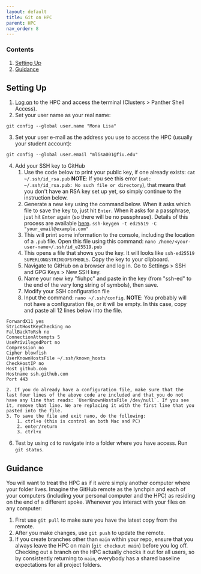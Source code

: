 ```yaml
---
layout: default
title: Git on HPC
parent: HPC
nav_order: 8
---
```


### Contents
1. [Setting Up](#setting-up)
2. [Guidance](#guidance)


## Setting Up
1. [Log on](https://ndclab.github.io/wiki/docs/hpc/accessing.html#login-node) to the HPC and access the terminal (Clusters > Panther Shell Access).
2. Set your user name as your real name:
```
git config --global user.name "Mona Lisa"
```
3. Set your user e-mail as the address you use to access the HPC (usually your student account):
```
git config --global user.email "mlisa001@fiu.edu"
```
4. Add your SSH key to GitHub
    1. Use the code below to print your public key, if one already exists:
        `cat ~/.ssh/id_rsa.pub`
        **NOTE**: If you see this error (`cat: ~/.ssh/id_rsa.pub: No such file or directory`), that means that you don't have an RSA key set up yet, so simply continue to the instruction below.
    2. Generate a new key using the command below. When it asks which file to save the key to, just hit `Enter`. When it asks for a passphrase, just hit `Enter` again (so there will be no passphrase). Details of this process are available [here](https://help.github.com/en/articles/generating-a-new-ssh-key-and-adding-it-to-the-ssh-agent).
      `ssh-keygen -t ed25519 -C "your_email@example.com"`
    3. This will print some information to the console, including the location of a `.pub` file.  Open this file using this command:
      `nano /home/<your-user-name>/.ssh/id_e25519.pub`
    4. This opens a file that shows you the key. It will looks like `ssh-ed25519 SUPERLONGSTRINGOFSYMBOLS`. Copy the key to your clipboard.
    5. Navigate to GitHub on a browser and log in.  Go to Settings > SSH and GPG Keys > New SSH key.
    6. Name your new key "fiuhpc" and paste in the key (from "ssh-ed" to the end of the very long string of symbols), then save.
    7. Modify your SSH configuration file
    1. Input the command: `nano ~/.ssh/config`. **NOTE**: You probably will not have a configuration file, or it will be empty. In this case, copy and paste all 12 lines below into the file.

```
ForwardX11 yes
StrictHostKeyChecking no
FallBackToRsh no
ConnectionAttempts 5
UsePrivilegedPort no
Compression no
Cipher blowfish
UserKnownHostsFile ~/.ssh/known_hosts
CheckHostIP no
Host github.com
Hostname ssh.github.com
Port 443
```

    2. If you do already have a configuration file, make sure that the last four lines of the above code are included and that you do not have any line that reads: `UserKnownHostsFile /dev/null`. If you see it, remove that line. We are replacing it with the first line that you pasted into the file.
    3. To save the file and exit nano, do the following:
        1. ctrl+o (this is control on both Mac and PC)
        2. enter/return
        3. ctrl+x
6. Test by using `cd` to navigate into a folder where you have access.  Run `git status`.


## Guidance
You will want to treat the HPC as if it were simply another computer where your folder lives. Imagine the GitHub remote as the lynchpin and each of your computers (including your personal computer and the HPC) as residing on the end of a different spoke.  Whenever you interact with your files on any computer:
1. First use `git pull` to make sure you have the latest copy from the remote.
2. After you make changes, use `git push` to update the remote.
3. If you create branches other than `main` within your repo, ensure that you always leave the HPC on main (`git checkout main`) before you log off.  Checking out a branch on the HPC actually checks it out for all users, so by consistently returning to `main`, everybody has a shared baseline expectations for all project folders.